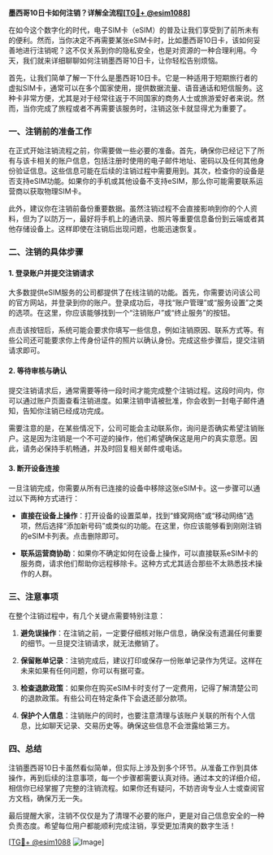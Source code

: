 **墨西哥10日卡如何注销？详解全流程[[TG💪+ @esim1088](https://t.me/s/esim1088)]**

在如今这个数字化的时代，电子SIM卡（eSIM）的普及让我们享受到了前所未有的便利。然而，当你决定不再需要某张eSIM卡时，比如墨西哥10日卡，该如何妥善地进行注销呢？这不仅关系到你的隐私安全，也是对资源的一种合理利用。今天，我们就来详细聊聊如何注销墨西哥10日卡，让你轻松告别烦恼。

首先，让我们简单了解一下什么是墨西哥10日卡。它是一种适用于短期旅行者的虚拟SIM卡，通常可以在多个国家使用，提供数据流量、语音通话和短信服务。这种卡非常方便，尤其是对于经常往返于不同国家的商务人士或旅游爱好者来说。然而，当你完成了旅程或者不再需要该服务时，注销这张卡就显得尤为重要了。

### **一、注销前的准备工作**

在正式开始注销流程之前，你需要做一些必要的准备。首先，确保你已经记下了所有与该卡相关的账户信息，包括注册时使用的电子邮件地址、密码以及任何其他身份验证信息。这些信息可能在后续的注销过程中需要用到。其次，检查你的设备是否支持eSIM功能。如果你的手机或其他设备不支持eSIM，那么你可能需要联系运营商以获取物理SIM卡。

此外，建议你在注销前备份重要数据。虽然注销过程不会直接影响到你的个人资料，但为了以防万一，最好将手机上的通讯录、照片等重要信息备份到云端或者其他存储设备上。这样即使在注销后出现问题，也能迅速恢复。

### **二、注销的具体步骤**

#### **1. 登录账户并提交注销请求**

大多数提供eSIM服务的公司都提供了在线注销的功能。首先，你需要访问该公司的官方网站，并登录到你的账户。登录成功后，寻找“账户管理”或“服务设置”之类的选项。在这里，你应该能够找到一个“注销账户”或“终止服务”的按钮。

点击该按钮后，系统可能会要求你填写一些信息，例如注销原因、联系方式等。有些公司还可能要求你上传身份证件的照片以确认身份。完成这些步骤后，提交注销请求即可。

#### **2. 等待审核与确认**

提交注销请求后，通常需要等待一段时间才能完成整个注销过程。这段时间内，你可以通过账户页面查看注销进度。如果注销申请被批准，你会收到一封电子邮件通知，告知你注销已经成功完成。

需要注意的是，在某些情况下，公司可能会主动联系你，询问是否确实希望注销账户。这是因为注销是一个不可逆的操作，他们希望确保这是用户的真实意愿。因此，请务必保持手机畅通，并及时回复相关邮件或电话。

#### **3. 断开设备连接**

一旦注销完成，你需要从所有已连接的设备中移除这张eSIM卡。这一步骤可以通过以下两种方式进行：

- **直接在设备上操作**：打开设备的设置菜单，找到“蜂窝网络”或“移动网络”选项，然后选择“添加新号码”或类似的功能。在这里，你应该能够看到刚刚注销的eSIM卡列表。点击删除即可。
  
- **联系运营商协助**：如果你不确定如何在设备上操作，可以直接联系eSIM卡的服务商，请求他们帮助你远程移除卡。这种方式尤其适合那些不太熟悉技术操作的人群。

### **三、注意事项**

在整个注销过程中，有几个关键点需要特别注意：

1. **避免误操作**：在注销之前，一定要仔细核对账户信息，确保没有遗漏任何重要的细节。一旦提交注销请求，就无法撤销了。

2. **保留账单记录**：注销完成后，建议打印或保存一份账单记录作为凭证。这样在未来如果有任何问题，你可以有据可查。

3. **检查退款政策**：如果你在购买eSIM卡时支付了一定费用，记得了解清楚公司的退款政策。有些公司在特定条件下会退还部分款项。

4. **保护个人信息**：注销账户的同时，也要注意清理与该账户关联的所有个人信息，比如聊天记录、交易历史等。确保这些信息不会泄露给第三方。

### **四、总结**

注销墨西哥10日卡虽然看似简单，但实际上涉及到多个环节。从准备工作到具体操作，再到后续的注意事项，每一个步骤都需要认真对待。通过本文的详细介绍，相信你已经掌握了完整的注销流程。如果你还有疑问，不妨咨询专业人士或查阅官方文档，确保万无一失。

最后提醒大家，注销不仅仅是为了清理不必要的账户，更是对自己信息安全的一种负责态度。希望每位用户都能顺利完成注销，享受更加清爽的数字生活！

[[TG💪+ @esim1088](https://t.me/s/esim1088) ![Image](https://i.postimg.cc/4NQfJmqS/Snipaste-2025-05-13-00-14-12.png)]